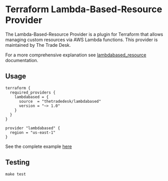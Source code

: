 # Terraform Lambda-Based-Resource Provider

The Lambda-Based-Resource Provider is a plugin for Terraform that allows managing custom resources via AWS Lambda functions. This provider is maintained by The Trade Desk.

For a more comprehensive explanation see [lambdabased_resource](./docs/resources/lambdabased_resource.md) documentation.

## Usage

```hcl
terraform {
  required_providers {
    lambdabased = {
      source  = "thetradedesk/lambdabased"
      version = "~> 1.0"
    }
  }
}

provider "lambdabased" {
  region = "us-east-1"
}
```

See the complete example [here](./examples/default)

## Testing

```shell
make test
```
